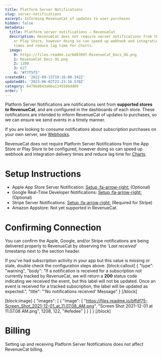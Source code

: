 ```yaml
---
title: Platform Server Notifications
slug: server-notifications
excerpt: Informing RevenueCat of updates to user purchases
hidden: false
metadata:
  title: Platform server notifications – RevenueCat
  description: RevenueCat does not require server notifications from the App Store
    or Play Store, however doing so can speed up webhook and integration delivery
    times and reduce lag time for Charts.
  image:
    0: https://files.readme.io/6d0399f-RevenueCat_Docs_OG.png
    1: RevenueCat Docs OG.png
    2: 1200
    3: 627
    4: "#f7f5f5"
createdAt: '2022-09-15T19:16:00.342Z'
updatedAt: '2023-06-02T23:23:16.578Z'
category: 6478b8643a66a114558bdd69
order: 7
---
```

Platform Server Notifications are notifications sent from **supported stores _to_ RevenueCat**, and are configured in the dashboards of each store. These notifications are intended to inform RevenueCat of updates to purchases, so we can ensure we send events in a timely manner.

If you are looking to _consume_ notifications about subscription purchases on your own server, see [Webhooks](doc:webhooks).

RevenueCat does not require Platform Server Notifications from the App Store or Play Store to be configured, however doing so can speed up webhook and integration delivery times and reduce lag time for [Charts](doc:charts).

# Setup Instructions

* Apple App Store Server Notification: [Setup :fa-arrow-right:](doc:apple-server-notifications) (Optional)
* Google Real-Time Developer Notifications: [Setup :fa-arrow-right:](doc:google-server-notifications) (Optional)
* Stripe Server Notifications: [Setup :fa-arrow-right:](doc:stripe-server-notifications) (Required for Stripe)
* Amazon Appstore: Not yet supported in RevenueCat.

# Confirming Connection

You can confirm the Apple, Google, and/or Stripe notifications are being delivered properly to RevenueCat by observing the '*Last received*' timestamp next to the section header. 

If you've had subscription activity in your app but this value is missing or stale, double check the configuration steps above. 
[block:callout]
{
  "type": "warning",
  "body": "If a notification is received for a subscription not currently tracked by RevenueCat, we will return a **200** status code indicating we received the event, but this label will not be updated. Once an event is received for a tracked subscription, the label will be updated as expected.",
  "title": "'No notifications received' Message"
}
[/block]

[block:image]
{
  "images": [
    {
      "image": [
        "https://files.readme.io/bffdf75-Screen_Shot_2021-12-01_at_11.07.08_AM.png",
        "Screen Shot 2021-12-01 at 11.07.08 AM.png",
        1208,
        122,
        "#efedee"
      ]
    }
  ]
}
[/block]
# Billing

Setting up and receiving Platform Server Notifications does not affect RevenueCat billing.